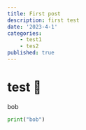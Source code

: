 ```yaml
---
title: First post
description: first test
date: '2023-4-1'
categories:
    - test1
    - tes2
published: true
---
```


# test 👋


bob


```python
print("bob")
```